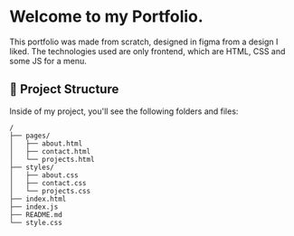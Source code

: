 # Welcome to my Portfolio.

This portfolio was made from scratch, designed in figma from a design I liked. The technologies used are only frontend, which are HTML, CSS and some JS for a menu.

## 🚀 Project Structure

Inside of my project, you'll see the following folders and files:

```
/
├── pages/
│   ├── about.html
│   ├── contact.html
│   └── projects.html
├── styles/
│   ├── about.css
│   ├── contact.css
│   └── projects.css
├── index.html
├── index.js
├── README.md
└── style.css
```